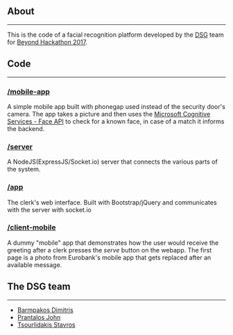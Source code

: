 ## About
---
This is the code of a facial recognition  platform developed by the [DSG](http://dsg.teiste.gr/) team for [Beyond Hackathon 2017](https://www.beyondhackathon.com/en).

## Code
---
### [/mobile-app](https://github.com/stsourlidakis/beyondhackathon-2017/tree/master/mobile-app) 
A simple mobile app built with phonegap used instead of the security door's camera. The app takes a picture and then uses the [Microsoft Cognitive Services - Face API](https://www.microsoft.com/cognitive-services/en-us/face-api) to check for a known face, in case of a match it informs the backend.


### [/server](https://github.com/stsourlidakis/beyondhackathon-2017/tree/master/server)
A NodeJS(ExpressJS/Socket.io) server that connects the various parts of the system.

### [/app](https://github.com/stsourlidakis/beyondhackathon-2017/tree/master/app)
The clerk's web interface. Built with Bootstrap/jQuery and communicates with the server with socket.io

### [/client-mobile](https://github.com/stsourlidakis/beyondhackathon-2017/tree/master/client-mobile)
A dummy "mobile" app that demonstrates how the user would receive the greeting after a clerk presses the *serve* button on the webapp. The first page is a photo from Eurobank's mobile app that gets replaced after an available message.

## The DSG team
---
* [Barmpakos Dimitris](https://www.linkedin.com/in/dimitriosbarmpakos/)
* [Prantalos John](https://thatguy.gr/)
* [Tsourlidakis Stavros](https://stsourlidakis.com/)
